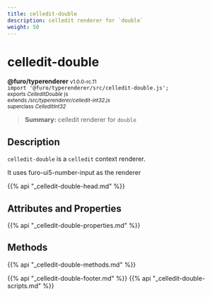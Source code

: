 ```yaml
---
title: celledit-double
description: celledit renderer for `double`
weight: 50
---
```


# celledit-double
**@furo/typerenderer** <small>v1.0.0-rc.11</small>
<br>`import '@furo/typerenderer/src/celledit-double.js';`<small>
<br>exports *CelleditDouble* js
<br>extends */src/typerenderer/celledit-int32.js*
<br>superclass *CelleditInt32*</small>

> **Summary:** celledit renderer for `double`

## Description

`celledit-double` is a `celledit` context renderer.

It uses furo-ui5-number-input as the renderer

{{% api "_celledit-double-head.md" %}}

## Attributes and Properties
{{% api "_celledit-double-properties.md" %}}




## Methods
{{% api "_celledit-double-methods.md" %}}






{{% api "_celledit-double-footer.md" %}}
{{% api "_celledit-double-scripts.md" %}}
